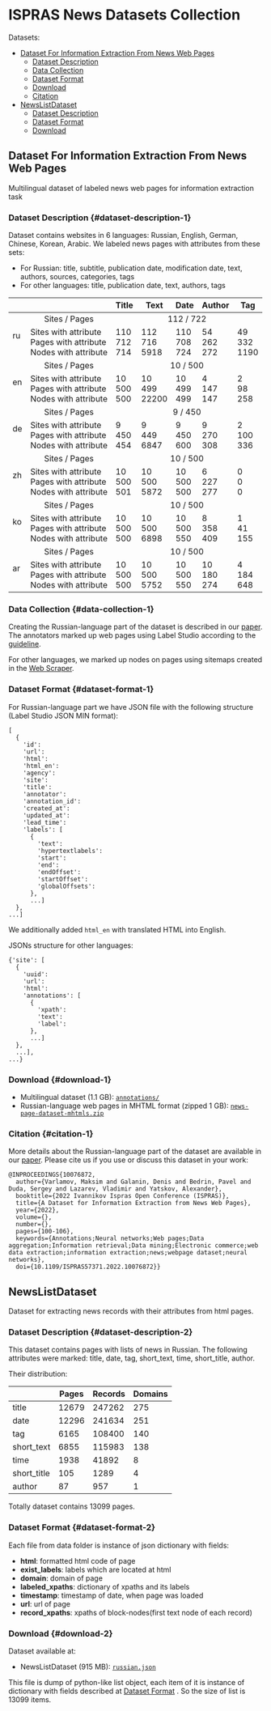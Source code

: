 
# ISPRAS News Datasets Collection

<summary>Datasets:</summary>

- [Dataset For Information Extraction From News Web Pages](#Dataset-For-Information-Extraction-From-News-Web-Pages)
  - [Dataset Description](#dataset-description-1)
  - [Data Collection](#data-collection-1)
  - [Dataset Format](#dataset-format-1)
  - [Download](#download-1)
  - [Citation](#citation-1)
- [NewsListDataset](#NewsListDataset)
  - [Dataset Description](#dataset-description-2)
  - [Dataset Format](#dataset-format-2)
  - [Download](#download-2)


## Dataset For Information Extraction From News Web Pages

Multilingual dataset of labeled news web pages for information extraction task

### Dataset Description {#dataset-description-1}
Dataset contains websites in 6 languages: Russian, English, German, Chinese, Korean, Arabic. We labeled news pages with attributes from these sets:
* For Russian: title, subtitle, publication date, modification date, text, authors, sources, categories, tags
* For other languages: title, publication date, text, authors, tags

<table>
  <thead>
    <tr>
      <th></th>
      <th></th>
      <th>Title</th>
      <th>Text</th>
      <th>Date</th>
      <th>Author</th>
      <th>Tag</th>
    </tr>
  </thead>
  <tbody>
    <tr>
      <td rowspan="2">ru</td>
      <td style="text-align: center">Sites / Pages</td>
      <td colspan="5" style="text-align: center">112 / 722</td>
    </tr>
    <tr>
      <td>Sites with attribute<br>Pages with attribute<br>Nodes with attribute</td>
      <td>110<br>712<br>714</td>
      <td>112<br>716<br>5918</td>
      <td>110<br>708<br>724</td>
      <td>54<br>262<br>272</td>
      <td>49<br>332<br>1190</td>
    </tr>
    <tr>
      <td rowspan="2">en</td>
      <td style="text-align: center">Sites / Pages</td>
      <td colspan="5" style="text-align: center">10 / 500</td>
    </tr>
    <tr>
      <td>Sites with attribute<br>Pages with attribute<br>Nodes with attribute</td>
      <td>10<br>500<br>500</td>
      <td>10<br>499<br>22200</td>
      <td>10<br>499<br>499</td>
      <td>4<br>147<br>147</td>
      <td>2<br>98<br>258</td>
    </tr>
    <tr>
      <td rowspan="2">de</td>
      <td style="text-align: center">Sites / Pages</td>
      <td colspan="5" style="text-align: center">9 / 450</td>
    </tr>
    <tr>
      <td>Sites with attribute<br>Pages with attribute<br>Nodes with attribute</td>
      <td>9<br>450<br>454</td>
      <td>9<br>449<br>6847</td>
      <td>9<br>450<br>600</td>
      <td>9<br>270<br>308</td>
      <td>2<br>100<br>336</td>
    </tr>
    <tr>
      <td rowspan="2">zh</td>
      <td style="text-align: center">Sites / Pages</td>
      <td colspan="5" style="text-align: center">10 / 500</td>
    </tr>
    <tr>
      <td>Sites with attribute<br>Pages with attribute<br>Nodes with attribute</td>
      <td>10<br>500<br>501</td>
      <td>10<br>500<br>5872</td>
      <td>10<br>500<br>500</td>
      <td>6<br>227<br>277</td>
      <td>0<br>0<br>0</td>
    </tr>
    <tr>
      <td rowspan="2">ko</td>
      <td style="text-align: center">Sites / Pages</td>
      <td colspan="5" style="text-align: center">10 / 500</td>
    </tr>
    <tr>
      <td>Sites with attribute<br>Pages with attribute<br>Nodes with attribute</td>
      <td>10<br>500<br>500</td>
      <td>10<br>500<br>6898</td>
      <td>10<br>500<br>550</td>
      <td>8<br>358<br>409</td>
      <td>1<br>41<br>155</td>
    </tr>
    <tr>
      <td rowspan="2">ar</td>
      <td style="text-align: center">Sites / Pages</td>
      <td colspan="5" style="text-align: center">10 / 500</td>
    </tr>
    <tr>
      <td>Sites with attribute<br>Pages with attribute<br>Nodes with attribute</td>
      <td>10<br>500<br>500</td>
      <td>10<br>500<br>5752</td>
      <td>10<br>500<br>550</td>
      <td>10<br>180<br>274</td>
      <td>4<br>184<br>648</td>
    </tr>
  </tbody>
</table>


### Data Collection {#data-collection-1}

Creating the Russian-language part of the dataset is described in our [paper](https://ieeexplore.ieee.org/document/10076872). The annotators marked up web pages using Label Studio according to the [guideline](./MANIFEST.md).

For other languages, we marked up nodes on pages using sitemaps created in the [Web Scraper](https://github.com/ispras/web-scraper-chrome-extension).

### Dataset Format {#dataset-format-1}

For Russian-language part we have JSON file with the following structure (Label Studio JSON MIN format):
```
[
  {
    'id':
    'url':
    'html':
    'html_en':
    'agency':
    'site':
    'title':
    'annotator':
    'annotation_id':
    'created_at':
    'updated_at':
    'lead_time':
    'labels': [
      {
        'text':
        'hypertextlabels':
        'start':
        'end':
        'endOffset':
        'startOffset':
        'globalOffsets':
      },
      ...]
  },
...]
```
We additionally added `html_en` with translated HTML into English.

JSONs structure for other languages:

```
{'site': [
  {
    'uuid':
    'url':
    'html':
    'annotations': [
      {
        'xpath':
        'text':
        'label':
      },
      ...]
  },
  ...],
...}
```

### Download {#download-1}

* Multilingual dataset (1.1 GB): [`annotations/`](https://nextcloud.ispras.ru/index.php/s/zbaDqkxmQPmaEkT)
* Russian-language web pages in MHTML format (zipped 1 GB): [`news-page-dataset-mhtmls.zip`](https://nextcloud.ispras.ru/index.php/s/YDwme8jSByQY2xC)


### Citation {#citation-1}

More details about the Russian-language part of the dataset are available in our [paper](https://ieeexplore.ieee.org/document/10076872). Please cite us if you use or discuss this dataset in your work:
```
@INPROCEEDINGS{10076872,
  author={Varlamov, Maksim and Galanin, Denis and Bedrin, Pavel and Duda, Sergey and Lazarev, Vladimir and Yatskov, Alexander},
  booktitle={2022 Ivannikov Ispras Open Conference (ISPRAS)}, 
  title={A Dataset for Information Extraction from News Web Pages}, 
  year={2022},
  volume={},
  number={},
  pages={100-106},
  keywords={Annotations;Neural networks;Web pages;Data aggregation;Information retrieval;Data mining;Electronic commerce;web data extraction;information extraction;news;webpage dataset;neural networks},
  doi={10.1109/ISPRAS57371.2022.10076872}}
```

## NewsListDataset
Dataset for extracting news records with their attributes from html pages. 
### Dataset Description {#dataset-description-2}
This dataset contains pages with lists of news in Russian.
The following attributes were marked: title, date, tag, short_text, time, short_title, author.

Their distribution:

|             | Pages | Records | Domains |
|-------------|-------|---------|---------|
| title       | 12679 | 247262  | 275     |
| date        | 12296 | 241634  | 251     |
| tag         | 6165  | 108400  | 140     |
| short_text  | 6855  | 115983  | 138     |
| time        | 1938  | 41892   | 8       |
| short_title | 105   | 1289    | 4       |
| author      | 87    | 957     | 1       |

Totally dataset contains 13099 pages.

### Dataset Format {#dataset-format-2}
Each file from data folder is instance of json dictionary with fields:
* **html**: formatted html code of page
* **exist_labels**: labels which are located at html
* **domain**: domain of page
* **labeled_xpaths**: dictionary of xpaths and its labels
* **timestamp**: timestamp of date, when page was loaded
* **url**: url of page
* **record_xpaths**: xpaths of block-nodes(first text node of each record)

### Download {#download-2}
Dataset available at: 
* NewsListDataset (915 MB): [`russian.json`](https://nextcloud.ispras.ru/index.php/s/ZP4D8cjAs4FcAjx)

This file is dump of python-like list object, each item of it is instance of dictionary with fields described at [Dataset Format](#dataset-format-2) . So the size of list is 13099 items.